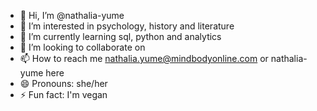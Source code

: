 - 👋 Hi, I’m @nathalia-yume
- 👀 I’m interested in psychology, history and literature
- 🌱 I’m currently learning sql, python and analytics
- 💞️ I’m looking to collaborate on 
- 📫 How to reach me nathalia.yume@mindbodyonline.com or nathalia-yume here
- 😄 Pronouns: she/her
- ⚡ Fun fact: I'm vegan

<!---
nathalia-yume/nathalia-yume is a ✨ special ✨ repository because its `README.md` (this file) appears on your GitHub profile.
You can click the Preview link to take a look at your changes.
--->

